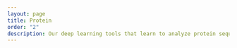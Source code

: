 ```yaml
---
layout: page
title: Protein
order: "2"
description: Our deep learning tools that learn to analyze protein sequence inputs. 
---
```


